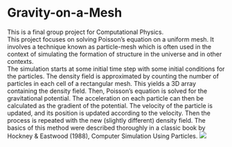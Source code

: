 # Gravity-on-a-Mesh
This is a final group project for Computational Physics.  
This project focuses on solving Poisson’s equation on a uniform mesh. It involves a technique known as particle-mesh which is often used in the context of simulating the formation of structure in the universe and in other contexts.  
The simulation starts at some initial time step with some initial conditions for the particles. The density field is
approximated by counting the number of particles in each cell of a rectangular mesh. This yields
a 3D array containing the density field. Then, Poisson’s equation is solved for the gravitational
potential. The acceleration on each particle can then be calculated as the gradient of the potential.
The velocity of the particle is updated, and its position is updated according to the velocity. Then
the process is repeated with the new (slightly different) density field. The basics of this method
were described thoroughly in a classic book by Hockney & Eastwood (1988), Computer Simulation
Using Particles.
![](32Final.gif)
